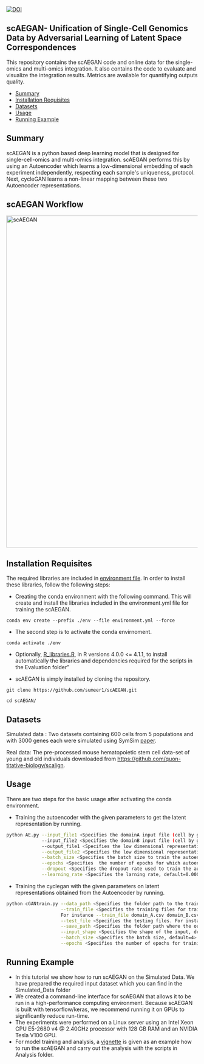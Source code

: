 [![DOI](https://zenodo.org/badge/315103177.svg)](https://zenodo.org/badge/latestdoi/315103177)

scAEGAN- Unification of Single-Cell Genomics Data by Adversarial Learning of Latent Space Correspondences 
---------------------------------------------------------------------------------------------------------
This repository contains the  scAEGAN code and online data for the single-omics and multi-omics integration. It also contains the code to evaluate and visualize the integration results. Metrics are available for quantifying outputs quality.

* [Summary](#Summary)
* [Installation Requisites](#Installation-Requisites )
* [Datasets](#Datasets)
* [Usage](#Usage)
* [Running Example](#Running-Example)



 Summary
 -------
scAEGAN is a python based deep learning model that is designed for single-cell-omics and multi-omics integration. scAEGAN performs this by using an Autoencoder which learns a low-dimensional embedding of each experiment independently, respecting each sample's uniqueness, protocol. Next, cycleGAN learns a non-linear mapping between these two Autoencoder representations.

scAEGAN Workflow
----------------
<img width="873" alt="scAEGAN" src="https://user-images.githubusercontent.com/70262340/150944062-c9c72e62-ee8b-41f2-8d97-8d7e8711529a.PNG">




Installation Requisites 
-----------------------

The required libraries are included in [environment file](https://github.com/sumeer1/scAEGAN/blob/main/environment.yml). In order to install these libraries, follow the following steps:

* Creating the conda environment with the following command. This will create and install the libraries included in the environment.yml file for training the scAEGAN.
```
conda env create --prefix ./env --file environment.yml --force
 ```

* The second step is to activate the conda envirnoment. 
```
conda activate ./env      
```


* Optionally, [R_libraries.R](https://github.com/sumeer1/scAEGAN/blob/main/Evaluation/R_libraries.R), in R versions 4.0.0 <= 4.1.1, to install automatically the libraries and dependencies required for the scripts in the Evaluation folder”
	



* scAEGAN is simply installed by cloning the repository.
```
git clone https://github.com/sumeer1/scAEGAN.git

cd scAEGAN/
```

Datasets
---------

Simulated data : Two datasets containing 600 cells from 5 populations and with 3000 genes each were simulated using SymSim [paper](https://www.nature.com/articles/s41467-019-10500-w#code-availability).

Real data: The pre-processed mouse hematopoietic stem cell data-set of young and old individuals downloaded from   https://github.com/quon-titative-biology/scalign.

Usage
------
There are two steps for the basic usage after activating the conda environment.
*  Training the autoencoder with the given parameters to get the latent representation by running. 
```bash
python AE.py --input_file1 <Specifies the domainA input file (cell by gene matrix in csv format)> \
             --input_file2 <Specifies the domainB input file (cell by gene matrix in csv format)>  \
             --output_file1 <Specifies the low dimensional representation of the input1 from the autoencoder> \
             --output_file2 <Specifies the low dimensional representation of the input2 from the autoencoder> \
             --batch_size <Specifies the batch size to train the autoencoder, default=16>  \
             --epochs <Specifies  the number of epochs for which autoencoder is trained, default=200> \
             --dropout <Specifies the dropout rate used to train the autoencoder, default=0.2> \
             --learning_rate <Specifies the larning rate, default=0.0001>
```


*  Training the cyclegan with the given parameters on latent representations obtained from the Autoencoder by running.

```bash
python cGANtrain.py --data_path <Specifies the folder path to the training and testing data> \
                    --train_file <Specifies the training files for training the cGAN for both domains (A and B) that are to be integrated. 
                    For instance --train_file domain_A.csv domain_B.csv \
                    --test_file <Specifies the testing files. For instance --test_file domain_A.csv domain_B.csv> \
                    --save_path <Specifies the folder path where the output from the cGAN in the csv format will be saved> \
                    --input_shape <Specifies the shape of the input, default=50> \
                    --batch_size <Specifies the batch size, default=4> \
                    --epochs <Specifies the number of epochs for training cGAN, default=200>
```

 Running Example
 ---------------
*   In this tutorial we show how to run scAEGAN on the Simulated Data. We have 
prepared the required input dataset which you can find in the Simulated_Data folder
*   We created a command-line interface for scAEGAN that allows it to be run in a high-performance computing environment. Because scAEGAN is built with tensorflow/keras, we recommend running it on GPUs to significantly reduce run-time.
*   The experiments were performed on a Linux server using an Intel Xeon CPU E5-2680 v4 @ 2.40GHz processor with 128 GB RAM and an NVIDIA Tesla V100 GPU.
 * For model training and analysis, a [vignette](https://github.com/sumeer1/scAEGAN/blob/main/Example/scAEGAN_Analysis.ipynb) is given as an example how to run the scAEGAN and carry out the analysis with the scripts in Analysis folder. 
 
 


